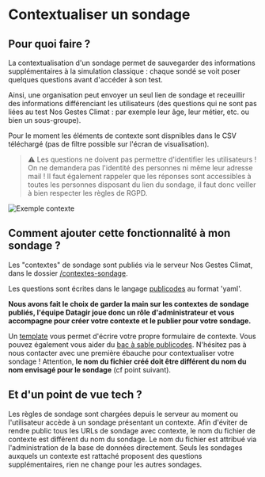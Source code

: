 # Contextualiser un sondage

## Pour quoi faire ?

La contextualisation d'un sondage permet de sauvegarder des informations supplémentaires à la simulation classique : chaque sondé se voit poser quelques questions avant d'accéder à son test.

Ainsi, une organisation peut envoyer un seul lien de sondage et receuillir des informations différenciant les utilisateurs (des questions qui ne sont pas liées au test Nos Gestes Climat : par exemple leur âge, leur métier, etc. ou bien un sous-groupe).

Pour le moment les éléments de contexte sont dispnibles dans le CSV téléchargé (pas de filtre possible sur l'écran de visualisation).

> ⚠️ Les questions ne doivent pas permettre d'identifier les utilisateurs ! On ne demandera pas l'identité des personnes ni même leur adresse mail ! Il faut également rappeler que les réponses sont accessibles à toutes les personnes disposant du lien du sondage, il faut donc veiller à bien respecter les règles de RGPD.

![Exemple contexte](/images/exemple-contexte.png)

## Comment ajouter cette fonctionnalité à mon sondage ?

Les "contextes" de sondage sont publiés via le serveur Nos Gestes Climat, dans le dossier [/contextes-sondage](https://github.com/datagir/nosgestesclimat-server/tree/master/contextes-sondage).

Les questions sont écrites dans le langage [publicodes](https://publi.codes/) au format 'yaml'.

**Nous avons fait le choix de garder la main sur les contextes de sondage publiés, l'équipe Datagir joue donc un rôle d'administrateur et vous accompagne pour créer votre contexte et le publier pour votre sondage.**

Un [template](https://github.com/datagir/nosgestesclimat-server/tree/master/contextes-sondage/template%20de%20contexte) vous permet d'écrire votre propre formulaire de contexte. Vous pouvez également vous aider du [bac à sable publicodes](https://vu.fr/szYP). N'hésitez pas à nous contacter avec une première ébauche pour contextualiser votre sondage ! Attention, **le nom du fichier créé doit être différent du nom du nom envisagé pour le sondage** (cf point suivant).

## Et d'un point de vue tech ?

Les règles de sondage sont chargées depuis le serveur au moment ou l'utilisateur accède à un sondage présentant un contexte. Afin d'éviter de rendre public tous les URLs de sondage avec contexte, le nom du fichier de contexte est différent du nom du sondage. Le nom du fichier est attribué via l'administration de la base de données directement. Seuls les sondages auxquels un contexte est rattaché proposent des questions supplémentaires, rien ne change pour les autres sondages.
